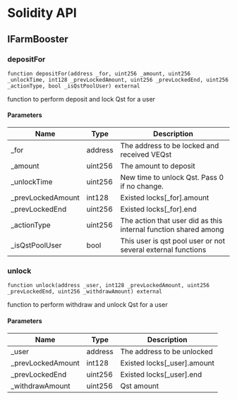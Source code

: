 # Solidity API

## IFarmBooster

### depositFor

```solidity
function depositFor(address _for, uint256 _amount, uint256 _unlockTime, int128 _prevLockedAmount, uint256 _prevLockedEnd, uint256 _actionType, bool _isQstPoolUser) external
```

function to perform deposit and lock Qst for a user

#### Parameters

| Name | Type | Description |
| ---- | ---- | ----------- |
| _for | address | The address to be locked and received VEQst |
| _amount | uint256 | The amount to deposit |
| _unlockTime | uint256 | New time to unlock Qst. Pass 0 if no change. |
| _prevLockedAmount | int128 | Existed locks[_for].amount |
| _prevLockedEnd | uint256 | Existed locks[_for].end |
| _actionType | uint256 | The action that user did as this internal function shared among |
| _isQstPoolUser | bool | This user is qst pool user or not several external functions |

### unlock

```solidity
function unlock(address _user, int128 _prevLockedAmount, uint256 _prevLockedEnd, uint256 _withdrawAmount) external
```

function to perform withdraw and unlock Qst for a user

#### Parameters

| Name | Type | Description |
| ---- | ---- | ----------- |
| _user | address | The address to be unlocked |
| _prevLockedAmount | int128 | Existed locks[_user].amount |
| _prevLockedEnd | uint256 | Existed locks[_user].end |
| _withdrawAmount | uint256 | Qst amount |

